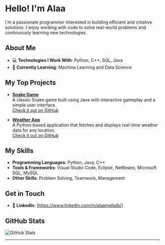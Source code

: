 # Hello! I'm Alaa

I'm a passionate programmer interested in building efficient and creative solutions. I enjoy working with code to solve real-world problems and continuously learning new technologies.

## About Me
- 💻 **Technologies I Work With**: Python, C++, SQL, Java
- 🌱 **Currently Learning**: Machine Learning and Data Science

## My Top Projects
- **[Snake Game](https://github.com/Alaa-Eltaib/Snake-Game)**  
  A classic Snake game built using Java with interactive gameplay and a simple user interface.  
  [Check it out on GitHub](https://github.com/Alaa-Eltaib/Snake-Game)

- **[Weather App](https://github.com/Alaa-Eltaib/Weather-App)**  
  A Python-based application that fetches and displays real-time weather data for any location.  
  [Check it out on GitHub](https://github.com/Alaa-Eltaib/Weather-App)

## My Skills
- **Programming Languages**: Python, Java, C++
- **Tools & Frameworks**: Visual Studio Code, Eclipse, NetBeans, Microsoft SQL, MySQL
- **Other Skills**: Problem Solving, Teamwork, Management

## Get in Touch
- 💼 **LinkedIn**: [https://www.linkedin.com/in/alaameltaib/]

## GitHub Stats
![GitHub Stats](https://github-readme-stats.vercel.app/api?username=Alaa-Eltaib&show_icons=true&theme=radical)

---


